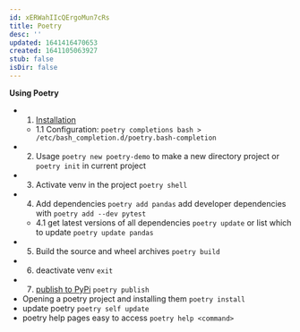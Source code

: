 ```yaml
---
id: xERWahIIcQErgoMun7cRs
title: Poetry
desc: ''
updated: 1641416470653
created: 1641105063927
stub: false
isDir: false
---
```


**Using Poetry**

- 1. [Installation](https://python-poetry.org/docs/#windows-powershell-install-instructions)
  - 1.1 Configuration: `poetry completions bash > /etc/bash_completion.d/poetry.bash-completion`
- 2. Usage `poetry new poetry-demo` to make a new directory project or `poetry init` in current project
- 3. Activate venv in the project `poetry shell`
- 4. Add dependencies `poetry add pandas` add developer dependencies with `poetry add --dev pytest`
  - 4.1 get latest versions of all dependencies `poetry update` or list which to update `poetry update pandas`
- 5. Build the source and wheel archives `poetry build`
- 6. deactivate venv `exit`
- 7. [publish to PyPi](https://python-poetry.org/docs/libraries/#publishing-to-pypi) `poetry publish`
- Opening a poetry project and installing them `poetry install`
- update poetry `poetry self update`
- poetry help pages easy to access `poetry help <command>`
